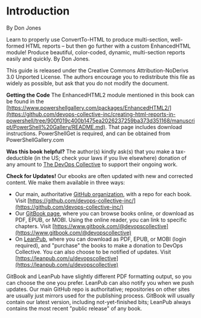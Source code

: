 # Introduction

By Don Jones

Learn to properly use ConvertTo-HTML to produce multi-section, well-formed HTML reports – but then go further with a custom EnhancedHTML module! Produce beautiful, color-coded, dynamic, multi-section reports easily and quickly. By Don Jones.

This guide is released under the Creative Commons Attribution-NoDerivs 3.0 Unported License. The authors encourage you to redistribute this file as widely as possible, but ask that you do not modify the document.

**Getting the Code** The EnhancedHTML2 module mentioned in this book can be found in the [https://www.powershellgallery.com/packages/EnhancedHTML2/](https://github.com/devops-collective-inc/creating-html-reports-in-powershell/tree/900f019c400b1475ea2026237259ba373d351168/manuscript/PowerShell%20Gallery/README.md). That page includes download instructions. PowerShellGet is required, and can be obtained from PowerShellGallery.com

**Was this book helpful?** The author\(s\) kindly ask\(s\) that you make a tax-deductible \(in the US; check your laws if you live elsewhere\) donation of any amount to [The DevOps Collective](https://devopscollective.org/donate/) to support their ongoing work.

**Check for Updates!** Our ebooks are often updated with new and corrected content. We make them available in three ways:

* Our main, authoritative [GitHub organization](https://github.com/devops-collective-inc), with a repo for each book. Visit [https://github.com/devops-collective-inc/](https://github.com/devops-collective-inc/)
* Our [GitBook page](https://www.gitbook.com/@devopscollective), where you can browse books online, or download as PDF, EPUB, or MOBI. Using the online reader, you can link to specific chapters. Visit [https://www.gitbook.com/@devopscollective](https://www.gitbook.com/@devopscollective)
* On [LeanPub](https://leanpub.com/u/devopscollective), where you can download as PDF, EPUB, or MOBI \(login required\), and "purchase" the books to make a donation to DevOps Collective. You can also choose to be notified of updates. Visit [https://leanpub.com/u/devopscollective](https://leanpub.com/u/devopscollective)

GitBook and LeanPub have slightly different PDF formatting output, so you can choose the one you prefer. LeanPub can also notify you when we push updates. Our main GitHub repo is authoritative; repositories on other sites are usually just mirrors used for the publishing process. GitBook will usually contain our latest version, including not-yet-finished bits; LeanPub always contains the most recent "public release" of any book.

